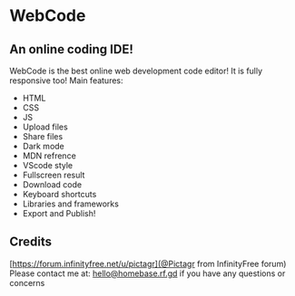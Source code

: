 # WebCode
An online coding IDE!
---
WebCode is the best online web development code editor!
It is fully responsive too!
Main features: 
* HTML
* CSS
* JS 
* Upload files
* Share files
* Dark mode
* MDN refrence
* VScode style
* Fullscreen result
* Download code
* Keyboard shortcuts
* Libraries and frameworks
* Export and Publish!
## Credits
[https://forum.infinityfree.net/u/pictagr](@Pictagr from InfinityFree forum)
Please contact me at: hello@homebase.rf.gd if you have any questions or concerns
